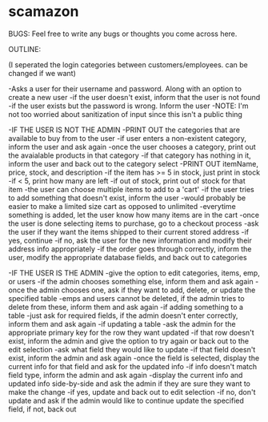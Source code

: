 # scamazon
BUGS:
Feel free to write any bugs or thoughts you come across here.


OUTLINE:

(I seperated the login categories between customers/employees. can be changed if we want)

-Asks a user for their username and password. Along with an option to create a new user
	-if the user doesn't exist, inform that the user is not found
	-if the user exists but the password is wrong. Inform the user
	-NOTE: I'm not too worried about sanitization of input since this isn't a public thing

-IF THE USER IS NOT THE ADMIN
	-PRINT OUT the categories that are available to buy from to the user
		-if user enters a non-existent category, inform the user and ask again
	-once the user chooses a category, print out the avaialable products in that category
		-if that category has nothing in it, inform the user and back out to the category select
		-PRINT OUT itemName, price, stock, and description
			-if the item has >= 5 in stock, just print in stock
			-if < 5, print how many are left
			-if out of stock, print out of stock for that item
	-the user can choose multiple items to add to a 'cart'
		-if the user tries to add something that doesn't exist, inform the user
		-would probably be easier to make a limited size cart as opposed to unlimited
		-everytime something is added, let the user know how many items are in the cart
	-once the user is done selecting items to purchase, go to a checkout process
		-ask the user if they want the items shipped to their current stored address
			-if yes, continue
			-if no, ask the user for the new information and modify their address info appropriately
		-if the order goes through correctly, inform the user, modify the appropriate database fields, and back out to categories

-IF THE USER IS THE ADMIN
	-give the option to edit categories, items, emp, or users
		-if the admin chooses something else, inform them and ask again
	-once the admin chooses one, ask if they want to add, delete, or update the specified table
		-emps and users cannot be deleted, if the admin tries to delete from these, inform them and ask again
	-if adding something to a table
		-just ask for required fields, if the admin doesn't enter correctly, inform them and ask again
	-if updating a table
		-ask the admin for the appropriate primary key for the row they want updated
			-if that row doesn't exist, inform the admin and give the option to try again or back out to the edit selection
		-ask what field they would like to update
			-if that field doesn't exist, inform the admin and ask again
		-once the field is selected, display the current info for that field and ask for the updated info
			-if info doesn't match field type, inform the admin and ask again
		-display the current info and updated info side-by-side and ask the admin if they are sure they want to make the change
			-if yes, update and back out to edit selection
			-if no, don't update and ask if the admin would like to continue update the specified field, if not, back out
